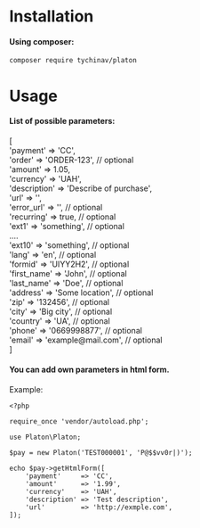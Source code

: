 <h1>Installation</h1>
<h4>Using composer:</h4>

`composer require tychinav/platon`

<h1>Usage</h1>
<h4>List of possible parameters:</h4>
[<br>
     'payment'     => 'CC',<br>
     'order'       => 'ORDER-123',                    // optional<br>
     'amount'      => 1.05,<br>
     'currency'    => 'UAH',<br>
     'description' => 'Describe of purchase',<br>
     'url'         => '<http://merchant.com/success>',<br>
     'error_url'   => '<http://merchant.com/error>',    // optional<br>
     'recurring'   => true,                           // optional<br>
     'ext1'        => 'something',                    // optional<br>
     ....<br>
     'ext10'       => 'something',                    // optional<br>
     'lang'        => 'en',                           // optional<br>
     'formid'      => 'UIYY2H2',                      // optional<br>
     'first_name'  => 'John',                         // optional<br>
     'last_name'   => 'Doe',                          // optional<br>
     'address'     => 'Some location',                // optional<br>
     'zip'         => '132456',                       // optional<br>
     'city'        => 'Big city',                     // optional<br>
     'country'     => 'UA',                           // optional<br>
     'phone'       => '0669998877',                   // optional<br>
     'email'       => 'example@mail.com',             // optional<br>
]

<h4>You can add own parameters in html form.</h4>

Example:
```
<?php

require_once 'vendor/autoload.php';

use Platon\Platon;

$pay = new Platon('TEST000001', 'P@$$vv0r|)');

echo $pay->getHtmlForm([
    'payment'     => 'CC',
    'amount'      => '1.99',
    'currency'    => 'UAH',
    'description' => 'Test description',
    'url'         => 'http://exmple.com',
]);
```